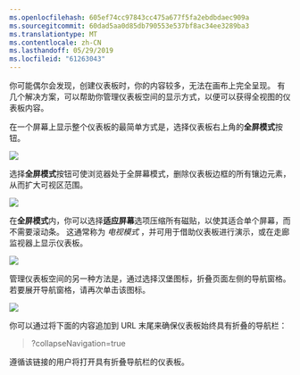 ```yaml
---
ms.openlocfilehash: 605ef74cc97843cc475a677f5fa2ebdbdaec909a
ms.sourcegitcommit: 60dad5aa0d85db790553e537bf8ac34ee3289ba3
ms.translationtype: MT
ms.contentlocale: zh-CN
ms.lasthandoff: 05/29/2019
ms.locfileid: "61263043"
---
```

你可能偶尔会发现，创建仪表板时，你的内容较多，无法在画布上完全呈现。 有几个解决方案，可以帮助你管理仪表板空间的显示方式，以便可以获得全视图的仪表板内容。

在一个屏幕上显示整个仪表板的最简单方式是，选择仪表板右上角的**全屏模式**按钮。

![](media/4-4e-get-more-dashboard-space/4-4e_1.png)

选择**全屏模式**按钮可使浏览器处于全屏幕模式，删除仪表板边框的所有镶边元素，从而扩大可视区范围。

![](media/4-4e-get-more-dashboard-space/4-4e_2.png)

在**全屏模式**内，你可以选择**适应屏幕**选项压缩所有磁贴，以使其适合单个屏幕，而不需要滚动条。 这通常称为 *电视模式* ，并可用于借助仪表板进行演示，或在走廊监视器上显示仪表板。

![](media/4-4e-get-more-dashboard-space/4-4e_3.png)

管理仪表板空间的另一种方法是，通过选择汉堡图标，折叠页面左侧的导航窗格。 若要展开导航窗格，请再次单击该图标。

![](media/4-4e-get-more-dashboard-space/4-4e_4.png)

你可以通过将下面的内容追加到 URL 末尾来确保仪表板始终具有折叠的导航栏：

> ?collapseNavigation=true
> 
> 

遵循该链接的用户将打开具有折叠导航栏的仪表板。

